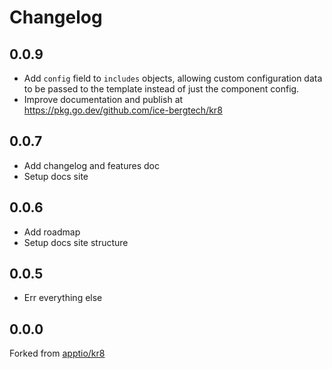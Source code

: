 # Changelog

## 0.0.9

* Add `config` field to `includes` objects, allowing custom configuration data to be passed to the template instead of just the component config.
* Improve documentation and publish at https://pkg.go.dev/github.com/ice-bergtech/kr8

## 0.0.7

* Add changelog and features doc
* Setup docs site

## 0.0.6

* Add roadmap
* Setup docs site structure

## 0.0.5

* Err everything else

## 0.0.0

Forked from [apptio/kr8](https://github.com/apptio/kr8)
